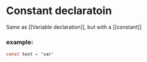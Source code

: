 # Constant declaratoin
Same as [[Variable declaration]], but with a [[constant]]


### example:

``` csharp
const text = 'var'
```